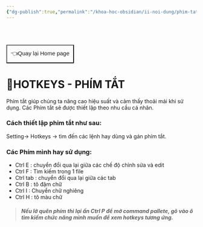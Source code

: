 ```yaml
---
{"dg-publish":true,"permalink":"/khoa-hoc-obsidian/ii-noi-dung/phim-tat-hotkeys/"}
---
```


<div style="display: flex; justify-content: left; cursor: pointer;"> <a href="obsidian://open?vault=Kh%C3%B3a%20h%E1%BB%8Dc%20Obsidian_2023&file=CONTENTS%2FHOME%20PAGE" target="_blank"> <button style=" font-size: 15px; padding: 10px; height: fit-content; margin-top: 50px; background: var(--text-accent); font-weight: 200; color: var(--text-on-accent); "> 👈Quay lại Home page </button> </a> </div>

#  🔑HOTKEYS - PHÍM TẮT 

Phím tắt giúp chúng ta nâng cao hiệu suất và cảm thấy thoải mái khi sử dụng.
Các Phím tắt sẽ được thiết lập theo nhu cầu cá nhân.

### Cách thiết lập phim tắt như sau:

Setting-> Hotkeys -> tìm đến các lệnh hay dùng và gán phím tắt.

### Các Phím mình hay sử dụng: 

- Ctrl E : chuyển đổi qua lại giữa các chế độ chỉnh sửa và edit
- Ctrl F : Tìm kiếm trong 1 file
- Ctrl  tab : chuyển đổi qua lại giữa các tab
- Ctrl B : tô đậm chữ
- Ctrl I : Chuyển chữ nghiêng
- Ctrl H : tô màu chữ


> ##### Nếu lỡ quên phím thì lại ấn Ctrl P để mở command pallete, gõ vào ô tìm kiếm chức năng mình muốn  để xem hotkeys tương ứng. 

